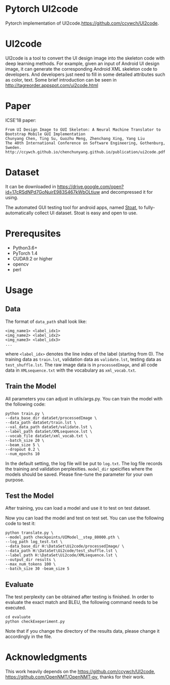 # Pytorch UI2code
Pytorch implementation of UI2code.https://github.com/ccywch/UI2code.
# UI2code
UI2code is a tool to convert the UI design image into the skeleton code with deep learning methods.
For example, given an input of Android UI design image, it can generate the corresponding Android XML skeleton code to developers. And developers just need to fill in some detailed attributes such as color, text.
Some brief introduction can be seen in http://tagreorder.appspot.com/ui2code.html

# Paper
ICSE'18 paper:

    From UI Design Image to GUI Skeleton: A Neural Machine Translator to Bootstrap Mobile GUI Implementation
    Chunyang Chen, Ting Su, Guozhu Meng, Zhenchang Xing, Yang Liu
    The 40th International Conference on Software Engineering, Gothenburg, Sweden.
    http://ccywch.github.io/chenchunyang.github.io/publication/ui2code.pdf


# Dataset
It can be downloaded in https://drive.google.com/open?id=17cRSdNPd7GoNuirE983S467kWbOLtiuw and decompressed it for using.

The automated GUI testing tool for android apps, named [Stoat](https://tingsu.github.io/files/stoat.html), to fully-automatically collect UI dataset. Stoat is easy and open to use. 

# Prerequsites

- Python3.6+
- PyTorch 1.4
- CUDA9.2 or higher
- opencv
- perl


# Usage

## Data

The format of `data_path` shall look like:

```
<img_name1> <label_idx1>
<img_name2> <label_idx2>
<img_name3> <label_idx3>
...
```
where `<label_idx>` denotes the line index of the label (starting from 0).
The training data as `train.lst`, validation data as `validate.lst`, testing data as `test_shuffle.lst`.
The raw image data is in `processedImage`, and all code data in `XMLsequence.txt` with the vocabulary as `xml_vocab.txt`.

## Train the Model

All parameters you can adjust in utils/args.py. You can train the model with the following code:
```
python train.py \
--data_base_dir dataSet/processedImage \
--data_path dataSet/train.lst \
--val_data_path dataSet/validate.lst \
--label_path dataSet/XMLsequence.lst \
--vocab_file dataSet/xml_vocab.txt \
--batch_size 20 \
--beam_size 5 \
--dropout 0.2 \
--num_epochs 10
```
In the default setting, the log file will be put to `log.txt`. The log file records the training and validation perplexities. `model_dir` speicifies where the models should be saved. Please fine-tune the parameter for your own purpose.

## Test the Model

After training, you can load a model and use it to test on test dataset. 

Now you can load the model and test on test set. 
You can use the following code to test it:

```
python translate.py \ 
--model_path checkpoints/UIModel__step_80000.pth \
--log_path log_test.txt \
--data_base_dir H:\DataSet\Ui2code/processedImage/ \
--data_path H:\DataSet\Ui2code/test_shuffle.lst \
--label_path H:\DataSet\Ui2code/XMLsequence.lst \
--output_dir results \
--max_num_tokens 100 \
--batch_size 30 -beam_size 5
```

## Evaluate
The test perplexity can be obtained after testing is finished. In order to evaluate the exact match and BLEU, the following command needs to be executed.

```
cd evaluate
python checkExeperiment.py
```
Note that if you change the directory of the results data, please change it accordingly in the file.


# Acknowledgments
This work heavily depends on the <https://github.com/ccywch/UI2code>, <https://github.com/OpenNMT/OpenNMT-py>, thanks for their work.
